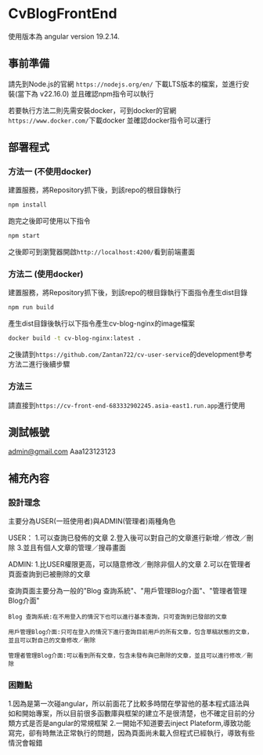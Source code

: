 # CvBlogFrontEnd

使用版本為 angular version 19.2.14.

## 事前準備
請先到Node.js的官網 `https://nodejs.org/en/` 下載LTS版本的檔案，並進行安裝(當下為 v22.16.0)
並且確認npm指令可以執行

若要執行方法二則先需安裝docker，可到docker的官網`https://www.docker.com/`下載docker
並確認docker指令可以運行

## 部署程式

### 方法一 (不使用docker)
建置服務，將Repository抓下後，到該repo的根目錄執行
```bash
npm install
```
跑完之後即可使用以下指令
```bash
npm start
```

之後即可到瀏覽器開啟`http://localhost:4200/`看到前端畫面

### 方法二 (使用docker)
建置服務，將Repository抓下後，到該repo的根目錄執行下面指令產生dist目錄
```bash
npm run build
```
產生dist目錄後執行以下指令產生cv-blog-nginx的image檔案
```bash
docker build -t cv-blog-nginx:latest .
```
之後請到`https://github.com/Zantan722/cv-user-service`的development參考方法二進行後續步驟


### 方法三
請直接到`https://cv-front-end-683332902245.asia-east1.run.app`進行使用


## 測試帳號
admin@gmail.com
Aaa123123123


## 補充內容

### 設計理念
主要分為USER(一班使用者)與ADMIN(管理者)兩種角色

USER：
1.可以查詢已發佈的文章
2.登入後可以對自己的文章進行新增／修改／刪除
3.並且有個人文章的管理／搜尋畫面

ADMIN:
1.比USER權限更高，可以隨意修改／刪除非個人的文章
2.可以在管理者頁面查詢到已被刪除的文章

查詢頁面主要分為一般的"Blog 查詢系統"、"用戶管理Blog介面"、"管理者管理Blog介面"
```
Blog 查詢系統:在不用登入的情況下也可以進行基本查詢，只可查詢到已發部的文章
```
```
用戶管理Blog介面:只可在登入的情況下進行查詢目前用戶的所有文章，包含草稿狀態的文章，並且可以對自己的文章修改／刪除
```
```
管理者管理Blog介面:可以看到所有文章，包含未發布與已刪除的文章，並且可以進行修改／刪除
```

### 困難點
1.因為是第一次碰angular，所以前面花了比較多時間在學習他的基本程式語法與如和開始專案，所以目前很多函數庫與框架的建立不是很清楚，也不確定目前的分類方式是否是angular的常規框架
2.一開始不知道要去inject Plateform,導致功能寫完，卻有時無法正常執行的問題，因為頁面尚未載入但程式已經執行，導致有些情況會報錯
